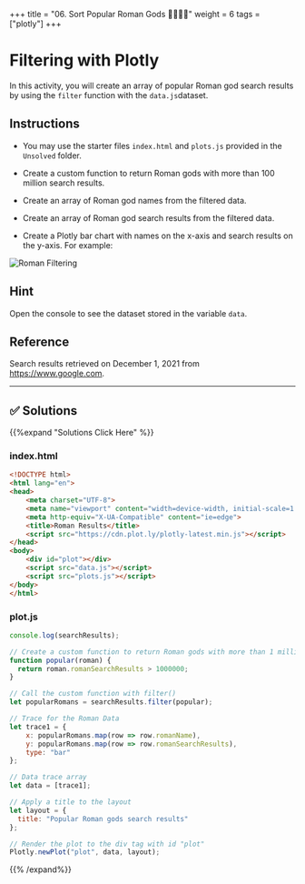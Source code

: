 +++
title = "06.  Sort Popular Roman Gods 👩‍🎓👨‍🎓"
weight = 6
tags = ["plotly"] 
+++

# Filtering with Plotly

In this activity, you will create an array of popular Roman god search results by using the `filter` function with the `data.js`dataset.

## Instructions

* You may use the starter files `index.html` and `plots.js` provided in the `Unsolved` folder.

* Create a custom function to return Roman gods with more than 100 million search results.

* Create an array of Roman god names from the filtered data.

* Create an array of Roman god search results from the filtered data.

* Create a Plotly bar chart with names on the x-axis and search results on the y-axis. For example:

![Roman Filtering](../images/roman_filter.png)

## Hint

Open the console to see the dataset stored in the variable `data`.

## Reference

Search results retrieved on December 1, 2021 from https://www.google.com.

---


## ✅ Solutions
{{%expand "Solutions Click Here" %}}
### index.html
```html
<!DOCTYPE html>
<html lang="en">
<head>
    <meta charset="UTF-8">
    <meta name="viewport" content="width=device-width, initial-scale=1.0">
    <meta http-equiv="X-UA-Compatible" content="ie=edge">
    <title>Roman Results</title>
    <script src="https://cdn.plot.ly/plotly-latest.min.js"></script>
</head>
<body>
    <div id="plot"></div>
    <script src="data.js"></script>
    <script src="plots.js"></script>
</body>
</html>

```


### plot.js
```js
console.log(searchResults);

// Create a custom function to return Roman gods with more than 1 million search results
function popular(roman) {
  return roman.romanSearchResults > 1000000;
}

// Call the custom function with filter()
let popularRomans = searchResults.filter(popular);

// Trace for the Roman Data
let trace1 = {
    x: popularRomans.map(row => row.romanName),
    y: popularRomans.map(row => row.romanSearchResults),
    type: "bar"
};

// Data trace array
let data = [trace1];

// Apply a title to the layout
let layout = {
  title: "Popular Roman gods search results"
};

// Render the plot to the div tag with id "plot"
Plotly.newPlot("plot", data, layout);
```
{{% /expand%}}